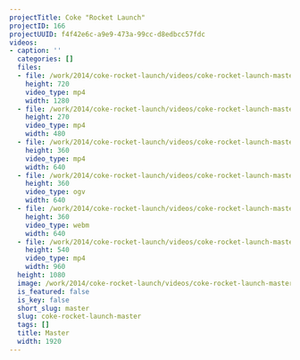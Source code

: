 ```yaml
---
projectTitle: Coke "Rocket Launch"
projectID: 166
projectUUID: f4f42e6c-a9e9-473a-99cc-d8edbcc57fdc
videos:
- caption: ''
  categories: []
  files:
  - file: /work/2014/coke-rocket-launch/videos/coke-rocket-launch-master/coke-rocket-launch-1280x720.mp4
    height: 720
    video_type: mp4
    width: 1280
  - file: /work/2014/coke-rocket-launch/videos/coke-rocket-launch-master/coke-rocket-launch-480x270.mp4
    height: 270
    video_type: mp4
    width: 480
  - file: /work/2014/coke-rocket-launch/videos/coke-rocket-launch-master/coke-rocket-launch-640x360.mp4
    height: 360
    video_type: mp4
    width: 640
  - file: /work/2014/coke-rocket-launch/videos/coke-rocket-launch-master/coke-rocket-launch-640x360.ogv
    height: 360
    video_type: ogv
    width: 640
  - file: /work/2014/coke-rocket-launch/videos/coke-rocket-launch-master/coke-rocket-launch-640x360.webm
    height: 360
    video_type: webm
    width: 640
  - file: /work/2014/coke-rocket-launch/videos/coke-rocket-launch-master/coke-rocket-launch-960x540.mp4
    height: 540
    video_type: mp4
    width: 960
  height: 1080
  image: /work/2014/coke-rocket-launch/videos/coke-rocket-launch-master/coke-rocket-launch-03.jpg
  is_featured: false
  is_key: false
  short_slug: master
  slug: coke-rocket-launch-master
  tags: []
  title: Master
  width: 1920
---
```

